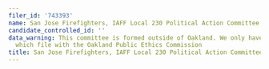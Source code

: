 ```yaml
---
filer_id: '743393'
name: San Jose Firefighters, IAFF Local 230 Political Action Committee
candidate_controlled_id: ''
data_warning: This committee is formed outside of Oakland. We only have data on committees
  which file with the Oakland Public Ethics Commission
title: San Jose Firefighters, IAFF Local 230 Political Action Committee
---
```

